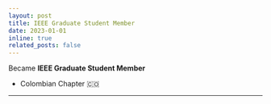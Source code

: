 ```yaml
---
layout: post
title: IEEE Graduate Student Member 
date: 2023-01-01 
inline: true
related_posts: false
---
```


Became **IEEE Graduate Student Member** 
&nbsp;  
- Colombian Chapter 🇨🇴  
 

***